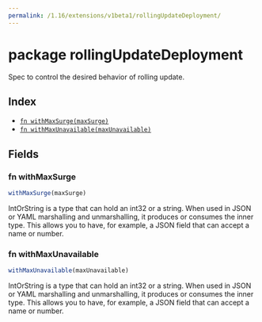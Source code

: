 ```yaml
---
permalink: /1.16/extensions/v1beta1/rollingUpdateDeployment/
---
```


# package rollingUpdateDeployment

Spec to control the desired behavior of rolling update.

## Index

* [`fn withMaxSurge(maxSurge)`](#fn-withmaxsurge)
* [`fn withMaxUnavailable(maxUnavailable)`](#fn-withmaxunavailable)

## Fields

### fn withMaxSurge

```ts
withMaxSurge(maxSurge)
```

IntOrString is a type that can hold an int32 or a string.  When used in JSON or YAML marshalling and unmarshalling, it produces or consumes the inner type.  This allows you to have, for example, a JSON field that can accept a name or number.

### fn withMaxUnavailable

```ts
withMaxUnavailable(maxUnavailable)
```

IntOrString is a type that can hold an int32 or a string.  When used in JSON or YAML marshalling and unmarshalling, it produces or consumes the inner type.  This allows you to have, for example, a JSON field that can accept a name or number.